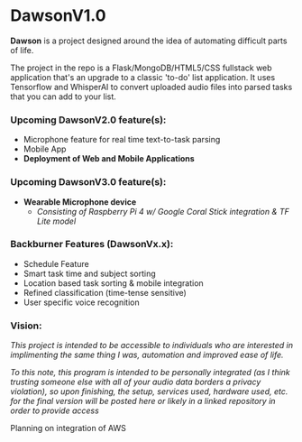 # DawsonV1.0

**Dawson** is a project designed around the idea of automating difficult parts of life.

The project in the repo is a Flask/MongoDB/HTML5/CSS fullstack web application that's an upgrade to a classic 'to-do' list application. It uses Tensorflow and WhisperAI to convert uploaded audio files into parsed tasks that you can add to your list.

### Upcoming DawsonV2.0 feature(s):
+ Microphone feature for real time text-to-task parsing
+ Mobile App
+ **Deployment of Web and Mobile Applications**

### Upcoming DawsonV3.0 feature(s):
+ **Wearable Microphone device**
  + *Consisting of Raspberry Pi 4 w/ Google Coral Stick integration & TF Lite model*

### Backburner Features (DawsonVx.x):
+ Schedule Feature
+ Smart task time and subject sorting
+ Location based task sorting & mobile integration
+ Refined classification (time-tense sensitive)
+ User specific voice recognition

### Vision:
*This project is intended to be accessible to individuals who are interested in implimenting the same thing I was, automation and improved ease of life.*

*To this note, this program is intended to be personally integrated (as I think trusting someone else with all of your audio data borders a privacy violation), so upon finishing, the setup, services used, hardware used, etc. for the final version will be posted here or likely in a linked repository in order to provide access*

Planning on integration of AWS
